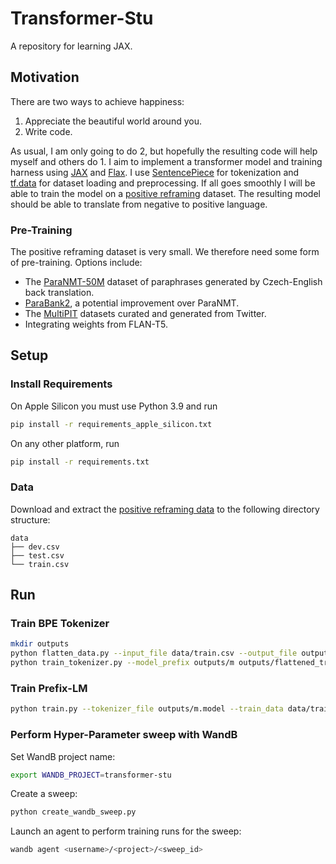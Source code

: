 # Transformer-Stu

A repository for learning JAX.

## Motivation

There are two ways to achieve happiness:
1. Appreciate the beautiful world around you.
2. Write code.

As usual, I am only going to do 2, but hopefully the resulting code will help myself and others do 1.
I aim to implement a transformer model and training harness using [JAX](https://jax.readthedocs.io/en/latest/) and [Flax](https://flax.readthedocs.io/en/latest/).
I use [SentencePiece](https://github.com/google/sentencepiece) for tokenization and [tf.data](https://www.tensorflow.org/guide/data) for dataset loading and preprocessing. 
If all goes smoothly I will be able to train the model on a [positive reframing](https://github.com/SALT-NLP/positive-frames) dataset.
The resulting model should be able to translate from negative to positive language.

### Pre-Training

The positive reframing dataset is very small.
We therefore need some form of pre-training.
Options include:
- The [ParaNMT-50M](https://aclanthology.org/P18-1042.pdf) dataset of paraphrases generated by Czech-English back translation.
- [ParaBank2](https://nlp.jhu.edu/parabank/), a potential improvement over ParaNMT.
- The [MultiPIT](https://yao-dou.github.io/multipit/) datasets curated and generated from Twitter.
- Integrating weights from FLAN-T5.

## Setup
### Install Requirements
On Apple Silicon you must use Python 3.9 and run
```bash
pip install -r requirements_apple_silicon.txt
```
On any other platform, run
```bash
pip install -r requirements.txt
```

### Data

Download and extract the [positive reframing data](https://www.dropbox.com/sh/pnoczmv0uyn51e6/AAAGek6yX12Yc4PA2RwtZeZKa?dl=0) to the following directory structure:
```
data
├── dev.csv
├── test.csv
└── train.csv
```

## Run

### Train BPE Tokenizer

```bash
mkdir outputs
python flatten_data.py --input_file data/train.csv --output_file outputs/flattened_train.txt
python train_tokenizer.py --model_prefix outputs/m outputs/flattened_train.txt
```

### Train Prefix-LM

```bash
python train.py --tokenizer_file outputs/m.model --train_data data/train.csv --val_data data/dev.csv
```

### Perform Hyper-Parameter sweep with WandB

Set WandB project name:
```bash
export WANDB_PROJECT=transformer-stu
```

Create a sweep:
```bash
python create_wandb_sweep.py
```

Launch an agent to perform training runs for the sweep:
```bash
wandb agent <username>/<project>/<sweep_id>
```
